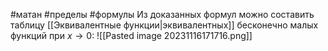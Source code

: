 #матан #пределы #формулы 
Из доказанных формул можно составить таблицу [[Эквивалентные функции|эквивалентных]] бесконечно малых функций при $x \to 0$:
![[Pasted image 20231116171716.png]]
